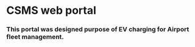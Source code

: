 # CSMS web portal
### This portal was designed purpose of EV charging for Airport fleet management.

